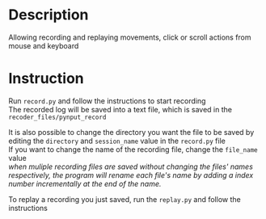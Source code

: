 # Description
Allowing recording and replaying movements, click or scroll actions from mouse and keyboard<br />

# Instruction
Run `record.py` and follow the instructions to start recording<br />
The recorded log will be saved into a text file, which is saved in the `recoder_files/pynput_record`<br />

It is also possible to change the directory you want the file to be saved by editing the `directory` and `session_name` value in the `record.py` file<br />
If you want to change the name of the recording file, change the `file_name` value<br />
_when muliple recording files are saved without changing the files' names respectively, the program will rename each file's name by adding a index number incrementally at the end of the name._ 

To replay a recording you just saved, run the `replay.py` and follow the instructions